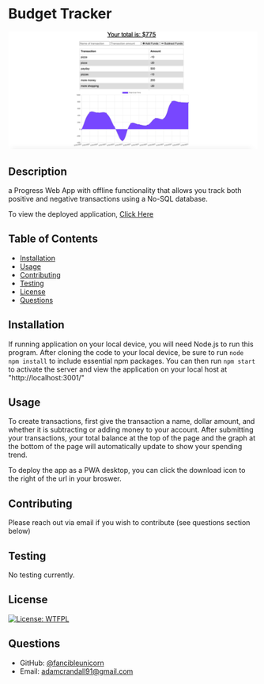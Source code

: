 # Budget Tracker
![Project Image](public/projectimage.png)

  ## Description

a Progress Web App with offline functionality that allows you track both positive and negative transactions using a No-SQL database.
  
To view the deployed application, [Click Here](https://quiet-crag-50208.herokuapp.com/)
  
  ## Table of Contents
  
  * [Installation](#installation)
  * [Usage](#usage)
  * [Contributing](#contributing)
  * [Testing](#testing)
  * [License](#license)
  * [Questions](#questions)
  
  ## Installation

  If running application on your local device, you will need Node.js to run this program.  After cloning the code to your local device, be sure to run `node npm install` to include essential npm packages.  You can then run `npm start` to activate the server and view the application on your local host at "http://localhost:3001/"
  
  ## Usage 
  To create transactions, first give the transaction a name, dollar amount, and whether it is subtracting or adding money to your account.  After submitting your transactions, your total balance at the top of the page and the graph at the bottom of the page will automatically update to show your spending trend.
  
  To deploy the app as a PWA desktop, you can click the download icon to the right of the url in your broswer.
  
  ## Contributing

 Please reach out via email if you wish to contribute (see questions section below)
  
  ## Testing

  No testing currently.
  
  ## License

  [![License: WTFPL](https://img.shields.io/badge/License-WTFPL-brightgreen.svg)](http://www.wtfpl.net/about/)
  
  ## Questions
  
  * GitHub: [@fancibleunicorn](https://github.com/fancibleunicorn)
  * Email: adamcrandall91@gmail.com
